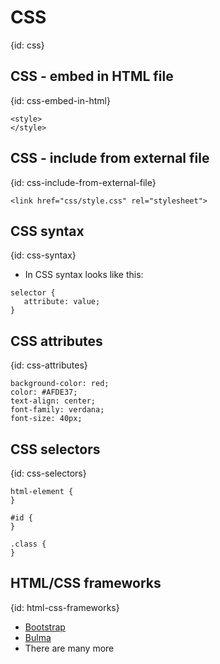 # CSS
{id: css}


## CSS - embed in HTML file
{id: css-embed-in-html}

```
<style>
</style>
```

## CSS - include from external file
{id: css-include-from-external-file}

```
<link href="css/style.css" rel="stylesheet">
```

## CSS syntax
{id: css-syntax}

* In CSS syntax looks like this:

```
selector {
   attribute: value;
}
```

## CSS attributes
{id: css-attributes}

```
background-color: red;
color: #AFDE37;
text-align: center;
font-family: verdana;
font-size: 40px;
```

## CSS selectors
{id: css-selectors}

```
html-element {
}

#id {
}

.class {
}
```

## HTML/CSS frameworks
{id: html-css-frameworks}

* [Bootstrap](https://getbootstrap.com/)
* [Bulma](https://bulma.io/)
* There are many more

